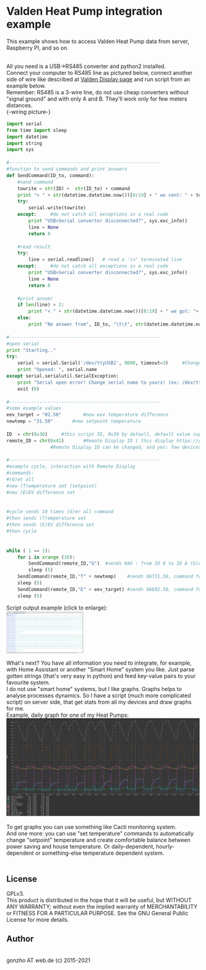 # Valden Heat Pump integration example

This example shows how to access Valden Heat Pump data from server, Raspberry PI, and so on.<br><br>

All you need is a USB->RS485 converter and python2 installed.<br>
Connect your computer to RS485 line as pictured below, connect another side of wire like described at [Valden Display page](https://github.com/openhp/Display/) and run script from an example below.<br>
Remember: RS485 is a 3-wire line, do not use cheap converters without "signal ground" and with only A and B. They'll work only for few meters distances.<br>
{-wiring picture-}<br>

```python
import serial
from time import sleep
import datetime
import string
import sys

#-------------------------------------------------------
#function to send commands and print answers
def SendCommand(ID_to, command):
	#send command
	towrite = str(ID) +  str(ID_to) + command
	print "> " + str(datetime.datetime.now())[0:19] + " we sent: " + towrite
	try:
		serial.write(towrite)
	except:		#do not catch all exceptions in a real code
		print "USB>Serial converter disconnected?", sys.exc_info()
		line = None
		return 0
		
	#read result
	try:
		line = serial.readline()   # read a '\n' terminated line
	except:		#do not catch all exceptions in a real code
		print "USB>Serial converter disconnected?", sys.exc_info()
		line = None
		return 0

	#print answer
	if len(line) > 2:
		print "< " + str(datetime.datetime.now())[0:19] + " we got: "+ line
	else:
		print "No answer from", ID_to, "\t\t", str(datetime.datetime.now())[0:19]

#-------------------------------------------------------
#open serial
print "Starting.."
try:
	serial = serial.Serial('/dev/ttyUSB2', 9600, timeout=3)		#Change serial name to yours!
	print "Opened: ", serial.name
except serial.serialutil.SerialException:
	print "Serial open error! Change serial name to yours! (ex: /dev/ttyUSB5, or something like COM9 at win)"
	exit (0)

#-------------------------------------------------------
#some example values
eev_target = "02.50"		#new eev temperature difference
newtemp = "31.50"		#new setpoint temperature

ID 	= chr(0x30)		#this script ID, 0x30 by default, default value supported by all Valden components so do not change it
remote_ID = chr(0x41)		#Remote Display ID ( this display https://github.com/openhp/Display/ or that display https://github.com/openhp/ServiceDisplay/ )
				#Remote Display ID can be changed, and yes: few devices with uniq IDs can work together at the same time at same line

#-------------------------------------------------------
#example cycle, interaction with Remote Display
#commands: 
#(G)et all 
#new (T)emperature set (setpoint) 
#new (E)EV difference set


#cycle sends 10 times (G)er all command
#then sends (T)emperature set 
#then sends (E)EV difference set
#then cycle


while ( 1 == 1):
	for i in xrange (10):
		SendCommand(remote_ID,"G")	#sends 0AG : from ID 0 to ID A (G)et all
		sleep (5)
	SendCommand(remote_ID,"T" + newtemp)	#sends 0AT31.50, command format TNN.NN
	sleep (5)
	SendCommand(remote_ID,"E" + eev_target)	#sends 0AE02.50, command format ENN.NN
	sleep (5)
```
 
Script output example (click to enlarge):<br>
<img src="./m_script_output_screen.png" width="200">

What's next? You have all information you need to integrate, for example, with Home Assistant or another "Smart Home" system you like. Just parse gotten strings (that's very easy in python) and feed key-value pairs to your favourite system.<br>
I do not use "smart home" systems, but I like graphs. Graphs helps to analyse processes dynamics. So I have a script (much more complicated script) on server side, that get stats from all my devices and draw graphs for me.<br>
Example, daily graph for one of my Heat Pumps:<br>
![daily graph example](./m_daily_graph_example.png)<br><br>
To get graphs you can use something like Cacti monitoring system.<br>
And one more: you can use "set temperature" commands to automatically change "setpoint" temperature and create comfortable balance between power saving and house temperature. Or daily-dependent, hourly-dependent or something-else temperature dependent system.<br><br>


## License
GPLv3. <br>
This product is distributed in the hope that it will be useful,	but WITHOUT ANY WARRANTY; without even the implied warranty of MERCHANTABILITY or FITNESS FOR A PARTICULAR PURPOSE.  See the GNU General Public License for more details.<br>
## Author
<br>
gonzho АТ web.de (c) 2015-2021<br>
